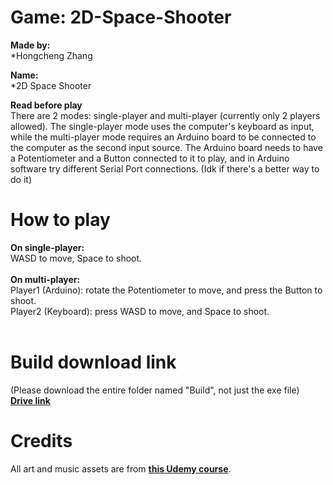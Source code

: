 # Game: 2D-Space-Shooter

**Made by:** <br>
*Hongcheng Zhang <br>

**Name:** <br>
*2D Space Shooter<br>

**Read before play**<br>
There are 2 modes: single-player and multi-player (currently only 2 players allowed). The single-player mode uses the computer's keyboard as input, while the multi-player mode requires an Arduino board to be connected to the computer as the second input source. The Arduino board needs to have a Potentiometer and a Button connected to it to play, and in Arduino software try different Serial Port connections. (Idk if there's a better way to do it)

# How to play
**On single-player:** <br>
WASD to move, Space to shoot.<br>
<br>
**On multi-player:** <br> 
Player1 (Arduino): rotate the Potentiometer to move, and press the Button to shoot.<br>
Player2 (Keyboard): press WASD to move, and Space to shoot.<br>
<br>

# Build download link
(Please download the entire folder named "Build", not just the exe file) <br>
[**Drive link**](https://drive.google.com/drive/folders/1BU6UBw3vLZdzg5nb-ulDgzbrDoueUzC8?usp=sharing) <br>

# Credits
All art and music assets are from [**this Udemy course**](https://www.udemy.com/share/101WZg3@22YjY2OG8ieE4t9yG3HH5EpfrwA369Y4GKkETNEJ2hPANYOJBU7Wskct1mjkfAa4kQ==/). 
